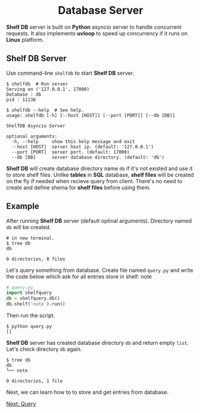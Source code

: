 <h1 class="color-p" style="text-align: center;">Database Server</h1>

**Shelf DB** server is built on **Python** asyncio server to handle concurrent
requests. It also implements **uvloop** to speed up concurrency if it runs
on **Linux** platform.

## Shelf DB Server

Use command-line `shelfdb` to start **Shelf DB** server.

```shell
$ shelfdb  # Run server
Serving on ('127.0.0.1', 17000)
Database : db
pid : 11138
```

```shell
$ shelfdb --help  # See help.
usage: shelfdb [-h] [--host [HOST]] [--port [PORT]] [--db [DB]]

ShelfDB Asyncio Server

optional arguments:
  -h, --help     show this help message and exit
  --host [HOST]  server host ip. (default: '127.0.0.1')
  --port [PORT]  server port. (default: 17000)
  --db [DB]      server database directory. (default: 'db')
```

**Shelf DB** will create database directory name `db` if it's not existed and
use it to store shelf files. Unlike **tables** in **SQL** database,
**shelf files** will be created on the fly if needed when recieve query from
client. There's no need to create and define shema for **shelf files** before
using them.

## Example

After running **Shelf DB** server (default optinal arguments).
Directory named `db` will be created.

```shell
# in new terminal.
$ tree db
db

0 directories, 0 files
```

Let's query something from database. Create file named `query.py`
and write the code below which ask for all entries store in
<bits-tag>shelf: note</bits-tag>

```python
# query.py
import shelfquery
db = shelfquery.db()
db.shelf('note').run()
```

Then run the script.
```shell
$ python query.py
[]
```

**Shelf DB** server has created database directory `db` and return empty
`list`. Let's check directory `db` again.

```shell
$ tree db
db
└── note

0 directories, 1 file
```

Next, we can learn how to to store and get entries from database.

<a class="button" href="/shelfdb/guide/query/">Next: Query</a>